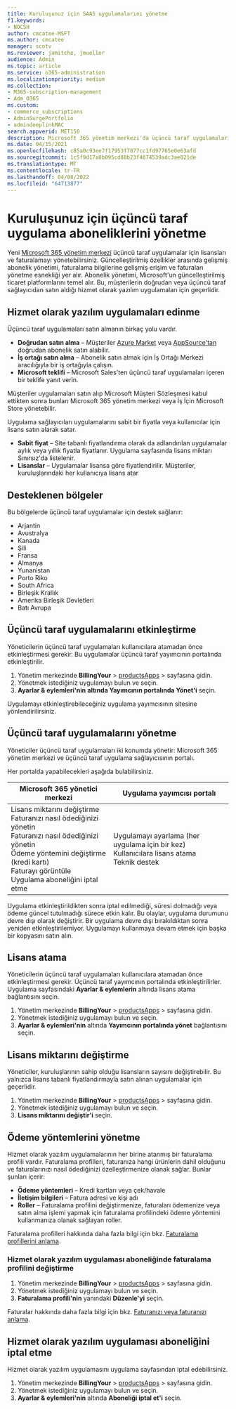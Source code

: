 ```yaml
---
title: Kuruluşunuz için SAAS uygulamalarını yönetme
f1.keywords:
- NOCSH
author: cmcatee-MSFT
ms.author: cmcatee
manager: scotv
ms.reviewer: jamitche, jmueller
audience: Admin
ms.topic: article
ms.service: o365-administration
ms.localizationpriority: medium
ms.collection:
- M365-subscription-management
- Adm_O365
ms.custom:
- commerce_subscriptions
- AdminSurgePortfolio
- admindeeplinkMAC
search.appverid: MET150
description: Microsoft 365 yönetim merkezi'da üçüncü taraf uygulamaları etkinleştirmeyi ve yönetmeyi öğrenin.
ms.date: 04/15/2021
ms.openlocfilehash: c85a0c93ee7f17953f7877cc1fd97765e0e63afd
ms.sourcegitcommit: 1c5f9d17a8b095cd88b23f4874539adc3ae021de
ms.translationtype: MT
ms.contentlocale: tr-TR
ms.lasthandoff: 04/08/2022
ms.locfileid: "64713877"
---
```

# <a name="manage-third-party-app-subscriptions-for-your-organization"></a>Kuruluşunuz için üçüncü taraf uygulama aboneliklerini yönetme

Yeni <a href="https://go.microsoft.com/fwlink/p/?linkid=2024339" target="_blank">Microsoft 365 yönetim merkezi</a> üçüncü taraf uygulamalar için lisansları ve faturalamayı yönetebilirsiniz. Güncelleştirilmiş özellikler arasında gelişmiş abonelik yönetimi, faturalama bilgilerine gelişmiş erişim ve faturaları yönetme esnekliği yer alır. Abonelik yönetimi, Microsoft'un güncelleştirilmiş ticaret platformlarını temel alır. Bu, müşterilerin doğrudan veya üçüncü taraf sağlayıcıdan satın aldığı hizmet olarak yazılım uygulamaları için geçerlidir.

## <a name="how-to-get-software-as-a-service-apps"></a>Hizmet olarak yazılım uygulamaları edinme

Üçüncü taraf uygulamaları satın almanın birkaç yolu vardır.

- **Doğrudan satın alma** – Müşteriler [Azure Market](https://azuremarketplace.microsoft.com/marketplace/) veya [AppSource'tan](https://appsource.microsoft.com/) doğrudan abonelik satın alabilir.
- **İş ortağı satın alma** – Abonelik satın almak için İş Ortağı Merkezi aracılığıyla bir iş ortağıyla çalışın.
- **Microsoft teklifi** – Microsoft Sales'ten üçüncü taraf uygulamaları içeren bir teklife yanıt verin.

Müşteriler uygulamaları satın alıp Microsoft Müşteri Sözleşmesi kabul ettikten sonra bunları Microsoft 365 yönetim merkezi veya İş İçin Microsoft Store yönetebilir.

Uygulama sağlayıcıları uygulamalarını sabit bir fiyatla veya kullanıcılar için lisans satın alarak satar.

- **Sabit fiyat** – Site tabanlı fiyatlandırma olarak da adlandırılan uygulamalar aylık veya yıllık fiyatla fiyatlanır. Uygulama sayfasında lisans miktarı Sınırsız'da listelenir.
- **Lisanslar** – Uygulamalar lisansa göre fiyatlendirilir. Müşteriler, kuruluşlarındaki her kullanıcıya lisans atar

## <a name="supported-regions"></a>Desteklenen bölgeler

Bu bölgelerde üçüncü taraf uygulamalar için destek sağlanır:

- Arjantin
- Avustralya
- Kanada
- Şili
- Fransa
- Almanya
- Yunanistan
- Porto Riko
- South Africa
- Birleşik Krallık
- Amerika Birleşik Devletleri
- Batı Avrupa

## <a name="activate-third-party-apps"></a>Üçüncü taraf uygulamalarını etkinleştirme

Yöneticilerin üçüncü taraf uygulamaları kullanıcılara atamadan önce etkinleştirmesi gerekir. Bu uygulamalar üçüncü taraf yayımcının portalında etkinleştirilir.

1. Yönetim merkezinde **BillingYour** >  <a href="https://go.microsoft.com/fwlink/p/?linkid=2125823" target="_blank">productsApps</a> >  sayfasına gidin.
2. Yönetmek istediğiniz uygulamayı bulun ve seçin.
3. **Ayarlar & eylemleri'nin** **altında Yayımcının portalında Yönet'i** seçin.

Uygulamayı etkinleştirebileceğiniz uygulama yayımcısının sitesine yönlendirilirsiniz.

## <a name="manage-third-party-apps"></a>Üçüncü taraf uygulamalarını yönetme

Yöneticiler üçüncü taraf uygulamaları iki konumda yönetir: Microsoft 365 yönetim merkezi ve üçüncü taraf uygulama sağlayıcısının portalı.

Her portalda yapabilecekleri aşağıda bulabilirsiniz.

| Microsoft 365 yönetici merkezi | Uygulama yayımcısı portalı |
| --- | --- |
| Lisans miktarını değiştirme <br> Faturanızı nasıl ödediğinizi yönetin <br> Faturanızı nasıl ödediğinizi yönetin <br> Ödeme yöntemini değiştirme (kredi kartı) <br> Faturayı görüntüle <br> Uygulama aboneliğini iptal etme | Uygulamayı ayarlama (her uygulama için bir kez) <br> Kullanıcılara lisans atama <br> Teknik destek |

Uygulama etkinleştirildikten sonra iptal edilmediği, süresi dolmadığı veya ödeme güncel tutulmadığı sürece etkin kalır. Bu olaylar, uygulama durumunu devre dışı olarak değiştirir. Bir uygulama devre dışı bırakıldıktan sonra yeniden etkinleştirilemiyor. Uygulamayı kullanmaya devam etmek için başka bir kopyasını satın alın.

## <a name="assign-licenses"></a>Lisans atama

Yöneticilerin üçüncü taraf uygulamaları kullanıcılara atamadan önce etkinleştirmesi gerekir. Üçüncü taraf yayımcının portalında etkinleştirilirler. Uygulama sayfasındaki **Ayarlar & eylemlerin** altında lisans atama bağlantısını seçin.

1. Yönetim merkezinde **BillingYour** >  <a href="https://go.microsoft.com/fwlink/p/?linkid=2125823" target="_blank">productsApps</a> >  sayfasına gidin.
2. Yönetmek istediğiniz uygulamayı bulun ve seçin.
3. **Ayarlar & eylemleri'nin** altında **Yayımcının portalında yönet** bağlantısını seçin.

## <a name="change-license-quantity"></a>Lisans miktarını değiştirme

Yöneticiler, kuruluşlarının sahip olduğu lisansların sayısını değiştirebilir. Bu yalnızca lisans tabanlı fiyatlandırmayla satın alınan uygulamalar için geçerlidir.

1. Yönetim merkezinde **BillingYour** >  <a href="https://go.microsoft.com/fwlink/p/?linkid=2125823" target="_blank">productsApps</a> >  sayfasına gidin.
2. Yönetmek istediğiniz uygulamayı bulun ve seçin.
3. **Lisans miktarını değiştir'i** seçin.

## <a name="manage-payment-methods"></a>Ödeme yöntemlerini yönetme

Hizmet olarak yazılım uygulamalarının her birine atanmış bir faturalama profili vardır. Faturalama profilleri, faturanıza hangi ürünlerin dahil olduğunu ve faturalarınızı nasıl ödediğinizi özelleştirmenize olanak sağlar. Bunlar şunları içerir:

- **Ödeme yöntemleri** – Kredi kartları veya çek/havale
- **İletişim bilgileri** – Fatura adresi ve kişi adı
- **Roller** – Faturalama profilini değiştirmenize, faturaları ödemenize veya satın alma işlemi yapmak için faturalama profilindeki ödeme yöntemini kullanmanıza olanak sağlayan roller.

Faturalama profilleri hakkında daha fazla bilgi için bkz. [Faturalama profillerini anlama](/microsoft-store/billing-profile).

### <a name="change-the-billing-profile-on-a-software-as-a-service-app-subscription"></a>Hizmet olarak yazılım uygulaması aboneliğinde faturalama profilini değiştirme

1. Yönetim merkezinde **BillingYour** >  <a href="https://go.microsoft.com/fwlink/p/?linkid=2125823" target="_blank">productsApps</a> >  sayfasına gidin.
2. Yönetmek istediğiniz uygulamayı bulun ve seçin.
3. **Faturalama profili'nin** yanındaki **Düzenle'yi** seçin.

Faturalar hakkında daha fazla bilgi için bkz. [Faturanızı veya faturanızı anlama](billing-and-payments/understand-your-invoice.md).

## <a name="cancel-a-software-as-a-service-app-subscription"></a>Hizmet olarak yazılım uygulaması aboneliğini iptal etme

Hizmet olarak yazılım uygulamasını uygulama sayfasından iptal edebilirsiniz.

1. Yönetim merkezinde **BillingYour** >  <a href="https://go.microsoft.com/fwlink/p/?linkid=2125823" target="_blank">productsApps</a> >  sayfasına gidin.
2. Yönetmek istediğiniz uygulamayı bulun ve seçin.
3. **Ayarlar & eylemleri'nin** altında **Aboneliği iptal et'i** seçin.

